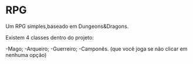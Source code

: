 # RPG
Um RPG simples,baseado em Dungeons&amp;Dragons.

Existem 4 classes dentro do projeto:

-Mago;
-Arqueiro;
-Guerreiro;
-Camponês. (que você joga se não clicar em nenhuma opção)

